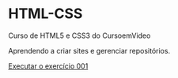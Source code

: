 # HTML-CSS
 Curso de HTML5 e CSS3 do CursoemVideo

Aprendendo a criar sites e gerenciar repositórios.

<a href="https://gabrielcpaiao.github.io/HTML-CSS/exercicios/ex001/index.html">Executar o exercício 001</a>